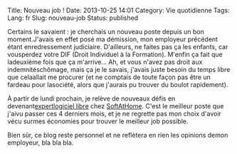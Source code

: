 Title: Nouveau job !
Date: 2013-10-25 14:01
Category: Vie quotidienne
Tags:
Lang: fr
Slug: nouveau-job
Status: published

Certains le savaient : je cherchais un nouveau poste depuis un bon moment.J'avais en effet posé ma démission, mon employeur précédent étant enredressement judiciaire. D'ailleurs, ne faites pas ça les enfants, car vousperdez votre DIF (Droit Individuel à la Formation). M'enfin ça fait que ladeuxième fois que ça m'arrive... Ah, et vous n'avez pas droit aux indemnitéschômage, mais ça je le savais, j'avais juste besoin du temps libre que celaallait me procurer (et ne comptais de toute façon pas être un fardeau pour lasociété, alors que j'aurais pu trouver du boulot rapidement).

À partir de lundi prochain, je relève de nouveaux défis en devenant[expertlogiciel libre](http://www.softathome.com/jobs/display/8) chez [SoftAtHome](http://www.softathome.com/). C'est le meilleur poste que j'aivu passer ces 4 derniers mois, et je ne regrette pas mon choix d'avoir vécu surmes économies pour trouver le meilleur job possible.

Bien sûr, ce blog reste personnel et ne reflètera en rien les opinions demon employeur, bla bla bla.
